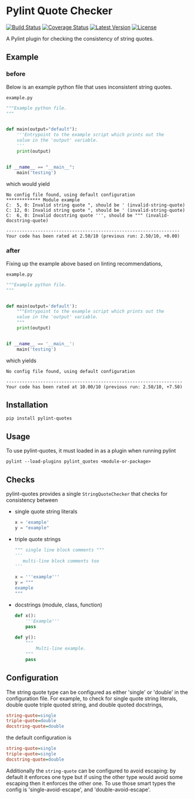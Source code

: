# Pylint Quote Checker
[![Build Status](https://travis-ci.org/edaniszewski/pylint-quotes.svg?branch=master)](https://travis-ci.org/edaniszewski/pylint-quotes)
[![Coverage Status](https://coveralls.io/repos/github/edaniszewski/pylint-quotes/badge.svg?branch=master)](https://coveralls.io/github/edaniszewski/pylint-quotes?branch=master)
[![Latest Version](https://img.shields.io/pypi/v/pylint-quotes.svg)](https://pypi.python.org/pypi/pylint-quotes)
[![License](https://img.shields.io/github/license/edaniszewski/pylint-quotes.svg)](LICENSE)

A Pylint plugin for checking the consistency of string quotes.

## Example

### before
Below is an example python file that uses inconsistent string quotes.

`example.py`
```python
"""Example python file.
"""


def main(output="default"):
    '''Entrypoint to the example script which prints out the
    value in the 'output' variable.
    '''
    print(output)


if __name__ == "__main__":
    main('testing')
```
which would yield
```
No config file found, using default configuration
************* Module example
C:  5, 0: Invalid string quote ", should be ' (invalid-string-quote)
C: 12, 0: Invalid string quote ", should be ' (invalid-string-quote)
C:  6, 0: Invalid docstring quote ''', should be """ (invalid-docstring-quote)

------------------------------------------------------------------
Your code has been rated at 2.50/10 (previous run: 2.50/10, +0.00)
```

### after
Fixing up the example above based on linting recommendations,

`example.py`
```python
"""Example python file.
"""


def main(output='default'):
    """Entrypoint to the example script which prints out the
    value in the 'output' variable.
    """
    print(output)


if __name__ == '__main__':
    main('testing')
```
which yields
```
No config file found, using default configuration

-------------------------------------------------------------------
Your code has been rated at 10.00/10 (previous run: 2.50/10, +7.50)
```

## Installation

```
pip install pylint-quotes
```

## Usage
To use pylint-quotes, it must loaded in as a plugin when running pylint
```
pylint --load-plugins pylint_quotes <module-or-package>
```

## Checks
pylint-quotes provides a single `StringQuoteChecker` that checks for consistency
between
 - single quote string literals
   ```python
   x = 'example'
   y = "example"
   ```
 - triple quote strings
   ```python
   """ single line block comments """
   '''
      multi-line block comments too
   '''
   
   x = '''example'''
   y = """
   example
   """
   ```
 - docstrings (module, class, function)
   ```python
   def x():
       '''Example'''
       pass
       
   def y():
       """
           Multi-line example.
       """
       pass
   ```

## Configuration
The string quote type can be configured as either 'single' or 'double' in the configuration
file. For example, to check for single quote string literals, double quote triple quoted 
string, and double quoted docstrings,
```ini
string-quote=single
triple-quote=double
docstring-quote=double
```

the default configuration is
```ini
string-quote=single
triple-quote=single
docstring-quote=double
```

Additionally the `string-quote` can be configured to avoid escaping: by default
it enforces one type but if using the other type would avoid some escaping then
it enforces the other one. To use those smart types the config is
'single-avoid-escape', and 'double-avoid-escape'.

